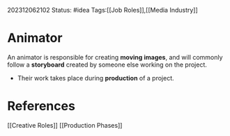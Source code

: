 202312062102
Status: #idea
Tags:[[Job Roles]],[[Media Industry]]

# Animator

An animator is responsible for creating **moving images**, and will commonly follow a **storyboard** created by someone else working on the project. 

- Their work takes place during **production** of a project.

# **References**

[[Creative Roles]]
[[Production Phases]]
